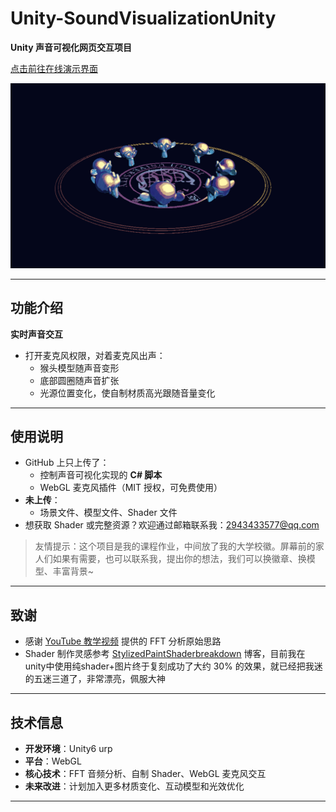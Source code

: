 # Unity-SoundVisualizationUnity

**Unity 声音可视化网页交互项目**  

[点击前往在线演示界面](https://hannahhu.itch.io/singforme)

![项目截图](Screenshots/main_scene.png)

---

## 功能介绍

**实时声音交互**  
   - 打开麦克风权限，对着麦克风出声：  
     - 猴头模型随声音变形  
     - 底部圆圈随声音扩张  
     - 光源位置变化，使自制材质高光跟随音量变化  
---

## 使用说明

- GitHub 上只上传了：
  - 控制声音可视化实现的 **C# 脚本**  
  - WebGL 麦克风插件（MIT 授权，可免费使用）  
- **未上传**：
  - 场景文件、模型文件、Shader 文件  
- 想获取 Shader 或完整资源？欢迎通过邮箱联系我：2943433577@qq.com

> 友情提示：这个项目是我的课程作业，中间放了我的大学校徽。屏幕前的家人们如果有需要，也可以联系我，提出你的想法，我们可以换徽章、换模型、丰富背景~

---

## 致谢

- 感谢 [YouTube 教学视频](https://www.youtube.com/watch?v=uwCjzUTpR1E) 提供的 FFT 分析原始思路  
- Shader 制作灵感参考 [StylizedPaintShaderbreakdown](https://cyn-prod.com/stylized-paint-shader-breakdown) 博客，目前我在unity中使用纯shader+图片终于复刻成功了大约 30% 的效果，就已经把我迷的五迷三道了，非常漂亮，佩服大神  

---

## 技术信息

- **开发环境**：Unity6 urp
- **平台**：WebGL  
- **核心技术**：FFT 音频分析、自制 Shader、WebGL 麦克风交互  
- **未来改进**：计划加入更多材质变化、互动模型和光效优化  

---
